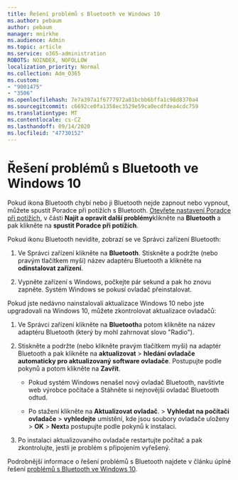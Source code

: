 ```yaml
---
title: Řešení problémů s Bluetooth ve Windows 10
ms.author: pebaum
author: pebaum
manager: mnirkhe
ms.audience: Admin
ms.topic: article
ms.service: o365-administration
ROBOTS: NOINDEX, NOFOLLOW
localization_priority: Normal
ms.collection: Adm_O365
ms.custom:
- "9001475"
- "3506"
ms.openlocfilehash: 7e7a397a1f6777972a81bcbb6bffa1c98d8370a4
ms.sourcegitcommit: c6692ce0fa1358ec3529e59ca0ecdfdea4cdc759
ms.translationtype: MT
ms.contentlocale: cs-CZ
ms.lasthandoff: 09/14/2020
ms.locfileid: "47730152"
---
```

# <a name="fix-bluetooth-problems-in-windows-10"></a>Řešení problémů s Bluetooth ve Windows 10

Pokud ikona Bluetooth chybí nebo ji Bluetooth nejde zapnout nebo vypnout, můžete spustit Poradce při potížích s Bluetooth. [Otevřete nastavení Poradce při potížích](ms-settings:troubleshoot), v části **Najít a opravit další problémy**klikněte na **Bluetooth** a pak klikněte na **spustit Poradce při potížích**.

Pokud ikonu Bluetooth nevidíte, zobrazí se ve Správci zařízení Bluetooth:

1. Ve Správci zařízení klikněte na **Bluetooth**. Stiskněte a podržte (nebo pravým tlačítkem myši) název adaptéru Bluetooth a klikněte na **odinstalovat zařízení**.

2. Vypněte zařízení s Windows, počkejte pár sekund a pak ho znovu zapněte. Systém Windows se pokusí ovladač přeinstalovat.

Pokud jste nedávno nainstalovali aktualizace Windows 10 nebo jste upgradovali na Windows 10, můžete zkontrolovat aktualizace ovladačů:

1. Ve Správci zařízení klikněte na **Bluetooth**a potom klikněte na název adaptéru Bluetooth (který by mohl zahrnovat slovo "Radio").

2. Stiskněte a podržte (nebo klikněte pravým tlačítkem myši) na adaptér Bluetooth a pak klikněte na **aktualizovat**  >  **hledání ovladače automaticky pro aktualizovaný software ovladače**. Postupujte podle pokynů a potom klikněte na **Zavřít**.

      - Pokud systém Windows nenašel nový ovladač Bluetooth, navštivte web výrobce počítače a Stáhněte si nejnovější ovladač Bluetooth odtud.

    - Po stažení klikněte na **Aktualizovat ovladač**.  >  **Vyhledat na počítači ovladače**  >  **vyhledejte** umístění, kde jsou soubory ovladače uloženy > **OK**  >  **Next**a postupujte podle pokynů k instalaci.

3. Po instalaci aktualizovaného ovladače restartujte počítač a pak zkontrolujte, jestli je problém s připojením vyřešený.

Podrobnější informace o řešení problémů s Bluetooth najdete v článku úplné řešení [problémů s Bluetooth ve Windows 10](https://support.microsoft.com/help/14169/windows-10-fix-bluetooth-problems).
